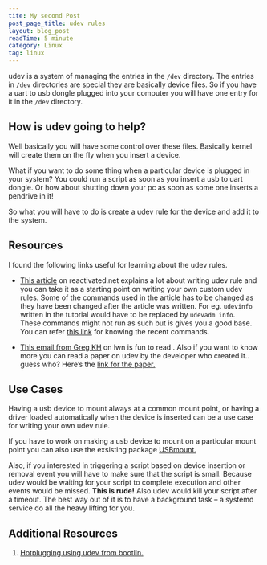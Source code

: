 ```yaml
---
tite: My second Post
post_page_title: udev rules
layout: blog_post
readTime: 5 minute
category: Linux
tag: linux
---
```


udev is a system of managing the entries in the `/dev` directory. The entries in 
`/dev` directories are special they are basically device files. So if you have a 
uart to usb dongle plugged into your computer you will have one entry for it in
the `/dev` directory.

## How is udev going to help?
Well basically you will have some control over these files. Basically kernel will 
create them on the fly when you insert a device.

What if you want to do some thing when a particular device is plugged in your
system? You could run a script as soon as you insert a usb to uart dongle. Or 
how about shutting down your pc as soon as some one inserts a pendrive in it!

So what you will have to do is create a udev rule for the device and add it to 
the system. 

## Resources
I found the following links useful for learning about the 
udev rules.

+ [This article](http://www.reactivated.net/writing_udev_rules.html) on 
reactivated.net explains a lot about writing udev rule and you can take it as a 
starting point on writing your own custom udev rules. 
Some of the commands used in the article has to be changed as they have 
been changed after the article was written. For eg. `udevinfo` written in the 
tutorial would have to be replaced by `udevadm info`.  
These commands might not run as such but is gives you a good base. 
You can refer [this link](https://www.tecmint.com/udev-for-device-detection-management-in-linux/)
for knowing the recent commands.

+ [This email from Greg KH](https://lwn.net/Articles/65197/) on lwn is fun
to read . Also if you want to know more you can read a paper on udev by the 
developer who created it.. guess who? Here’s 
the [link for the paper.](https://landley.net/kdocs/ols/2003/ols2003-pages-249-257.pdf)


## Use Cases
Having a usb device to mount always at a common mount point, or having a driver 
loaded automatically when the device is inserted can be a use case for writing 
your own udev rule.

If you have to work on making a usb device to mount on a particular mount point 
you can also use the exsisting package [USBmount.](https://github.com/rbrito/usbmount)

Also, if you interested in triggering a script based on device insertion or 
removal event you will have to make sure that the script is small. Because udev 
would be waiting for your script to complete execution and other events would be
missed. **This is rude!** Also udev would kill your script after a timeout. The 
best way out of it is to have a background task – a systemd service do all the 
heavy lifting for you.

## Additional Resources
1. [Hotplugging using udev from bootlin.](https://bootlin.com/doc/legacy/udev/udev.pdf)
